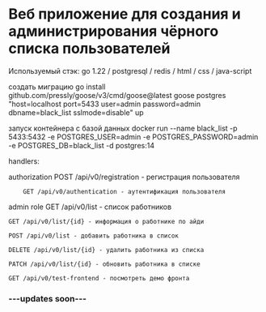 # Веб приложение для создания и администрирования чёрного списка пользователей

Используемый стэк: go 1.22 / postgresql / redis / html / css / java-script

создать миграцию
	go install github.com/pressly/goose/v3/cmd/goose@latest
	goose postgres "host=localhost port=5433 user=admin password=admin dbname=black_list sslmode=disable" up 

запуск контейнера с базой данных
	docker run --name black_list -p 5433:5432 -e POSTGRES_USER=admin -e POSTGRES_PASSWORD=admin -e POSTGRES_DB=black_list -d postgres:14

handlers:

authorization
    	POST /api/v0/registration - регистрация пользователя
     
    	GET /api/v0/authentication - аутентификация пользователя

admin role
    	GET /api/v0/list - список работников
     
	GET /api/v0/list/{id} - информация о работнике по айди
 
	POST /api/v0/list - добавить работника в список
 
	DELETE /api/v0/list/{id} - удалить работника из списка
 
	PATCH /api/v0/list/{id} - обновить работника в списке
 
	GET /api/v0/test-frontend - посмотреть демо фронта  

### ---updates soon---

